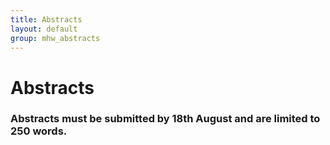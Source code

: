 ```yaml
---
title: Abstracts
layout: default
group: mhw_abstracts
---
```


# Abstracts

### Abstracts must be submitted by 18th August and are limited to 250 words. 

